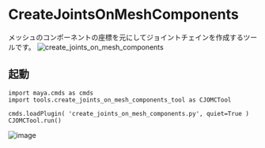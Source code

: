 # CreateJointsOnMeshComponents

メッシュのコンポーネントの座標を元にしてジョイントチェインを作成するツールです。
![create_joints_on_mesh_components](https://github.com/TKCM/CreateJointsOnMeshComponents/assets/13941074/a141c288-b8ce-4830-aada-5044baeee14a)

## 起動
```
import maya.cmds as cmds
import tools.create_joints_on_mesh_components_tool as CJOMCTool

cmds.loadPlugin( 'create_joints_on_mesh_components.py', quiet=True )
CJOMCTool.run()
```
![image](https://github.com/TKCM/CreateJointsOnMeshComponents/assets/13941074/9ed910d8-cfad-4de6-980f-f0ee9725223b)

